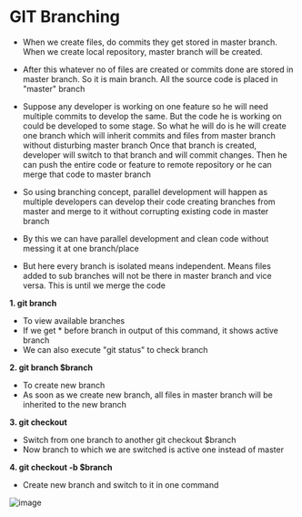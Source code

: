 # GIT Branching

- When we create files, do commits they get stored in master branch. When we create local repository, master branch will be created.
- After this whatever no of files are created or commits done are stored in master branch. So it is main branch. All the source code is placed in "master" branch
- Suppose any developer is working on one feature so he will need multiple commits to develop the same. But the code he is working on could be developed to some stage. So what he will do is he will create one branch which will inherit commits and files from master branch without disturbing master branch
  Once that branch is created, developer will switch to that branch and will commit changes.
  Then he can push the entire code or feature to remote repository or he can merge that code to master branch
- So using branching concept, parallel development will happen as multiple developers can develop their code creating branches from master and merge to it without corrupting existing code in master branch
- By this we can have parallel development and clean code without messing it at one branch/place

- But here every branch is isolated means independent. Means files added to sub branches will not be there in master branch and vice versa. This is until we merge the code

**1. git branch**
- To view available branches
- If we get * before branch in output of this command, it shows active branch
- We can also execute "git status" to check branch

**2. git branch $branch**
- To create new branch
- As soon as we create new branch, all files in master branch will be inherited to the new branch

**3. git checkout**
- Switch from one branch to another
  git checkout $branch
- Now branch to which we are switched is active one instead of master

**4. git checkout -b $branch**
- Create new branch and switch to it in one command

![image](https://github.com/user-attachments/assets/3959ca58-e841-464e-81e1-457b2dae905c)
